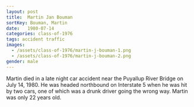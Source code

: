 ```yaml
---
layout: post
title:  Martin Jan Bouman
sortKey: Bouman, Martin
date:   1980-07-14
categories: class-of-1976
tags: accident traffic
images:
  - /assets/class-of-1976/martin-j-bouman-1.png
  - /assets/class-of-1976/martin-j-bouman-2.png
gender: male
---
```

Martin died in a late night car accident near the Puyallup River Bridge on July 14, 1980.  He was headed northbound on Interstate 5 when he was hit by two cars, one of which was a drunk driver going the wrong way.  Martin was only 22 years old.
